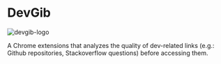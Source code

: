 DevGib
======

![devgib-logo](https://raw.github.com/iic-ninjas/DevGib/master/extension/assets/icon128.png)

A Chrome extensions that analyzes the quality of dev-related links (e.g.: Github repositories, Stackoverflow questions) before accessing them.

